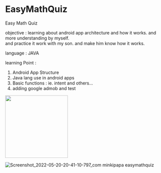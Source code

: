 # EasyMathQuiz

Easy Math Quiz

objective : learning about android app architecture and how it works. and more understanding by myself.  
and practice it work with my son. and make him know how it works.

language : JAVA

learning Point :

1. Android App Structure
2. Java lang use in android apps
3. Basic functions : ie. intent and others...
4. adding google admob and test

<img src="https://user-images.githubusercontent.com/97417837/173170558-a4106ca2-6d80-49ad-830e-8c08443ac880.jpg" width="200"/>

![Screenshot_2022-05-20-20-41-10-797_com minkipapa easymathquiz](https://user-images.githubusercontent.com/97417837/173170560-6d9cf9cf-847a-4e7c-b2f6-0e230d08f0c5.jpg)
